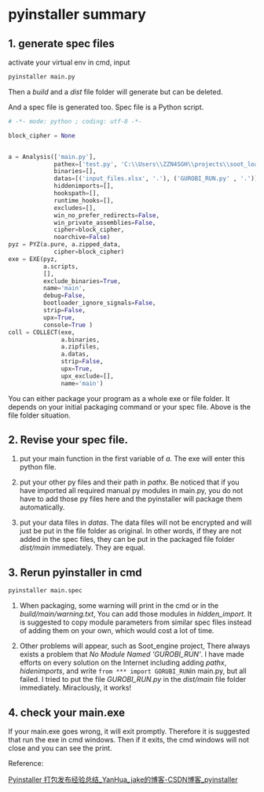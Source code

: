 # pyinstaller summary

## 1. generate spec files

activate your virtual env in cmd, input

```python
pyinstaller main.py
```

Then a *build* and a *dist* file folder will generate but can be deleted.

And a spec file is generated too. Spec file is a Python script.

```python
# -*- mode: python ; coding: utf-8 -*-

block_cipher = None


a = Analysis(['main.py'],
             pathex=['test.py', 'C:\\Users\\ZZN4SGH\\projects\\soot_loading\\deployment'],
             binaries=[],
             datas=[('input_files.xlsx', '.'), ('GUROBI_RUN.py' , '.')],
             hiddenimports=[],
             hookspath=[],
             runtime_hooks=[],
             excludes=[],
             win_no_prefer_redirects=False,
             win_private_assemblies=False,
             cipher=block_cipher,
             noarchive=False)
pyz = PYZ(a.pure, a.zipped_data,
             cipher=block_cipher)
exe = EXE(pyz,
          a.scripts,
          [],
          exclude_binaries=True,
          name='main',
          debug=False,
          bootloader_ignore_signals=False,
          strip=False,
          upx=True,
          console=True )
coll = COLLECT(exe,
               a.binaries,
               a.zipfiles,
               a.datas,
               strip=False,
               upx=True,
               upx_exclude=[],
               name='main')


```

You can either package your program as a whole exe or file folder. It depends on your initial packaging command or your spec file. Above is the file folder situation.



## 2. Revise your spec file.

1. put your main function in the first variable of *a*. The exe will enter this python file.

2. put your other py files and their path in *pathx*. Be noticed that if you have imported all required manual py modules in main.py, you do not have to add those py files here and the pyinstaller will package them automatically.

3. put your data files in *datas*. The data files will not be encrypted and will just be put in the file folder as original. In other words, if they are not added in the spec files, they can be put in the packaged file folder *dist/main* immediately. They are equal.



## 3. Rerun pyinstaller in cmd

```python
pyinstaller main.spec
```

1. When packaging, some warning will print in the cmd or in the *build/main/warning.txt*, You can add those modules in *hidden_import*. It is suggested to copy module parameters from similar spec files instead of adding them on your own, which would cost a lot of time.

2. Other problems will appear, such as Soot_engine project, There always exists a problem that *No Module Named 'GUROBI_RUN'*. I have made efforts on every solution on the Internet including adding *pathx*, *hidenimports*, and write ```from *** import GORUBI_RUN```in main.py, but all failed. I tried to put the file *GUROBI_RUN.py* in the *dist/main* file folder immediately. Miraclously, it works!



## 4. check your main.exe

If your main.exe goes wrong, it will exit promptly. Therefore it is suggested that run the exe in cmd windows. Then if it exits, the cmd windows will not close and you can see the print.





Reference:

[Pyinstaller 打包发布经验总结_YanHua_jake的博客-CSDN博客_pyinstaller](https://blog.csdn.net/weixin_42052836/article/details/82315118)


